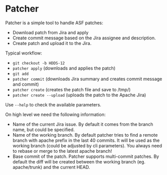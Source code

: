 # Patcher

Patcher is a simple tool to handle ASF patches:

 * Download patch from Jira and apply
 * Create commit message based on the Jira assignee and description.
 * Create patch and upload it to the Jira.

Typical workflow:

 * `git checkout -b HDDS-12`
 * `patcher apply` (downloads and applies the patch)
 * `git add`
 * `patcher commit` (downloads Jira summary and creates commit message and commit)
 * `patcher create` (creates the patch file and save to /tmp/)
 * `patcher create --upload` (uploads the patch to the Apache Jira)

Use `--help` to check the available parameters.

On high level we need the following information:

 * Name of the current Jira issue. By default it comes from the branch name, but could be specified.
 * Name of the working branch. By default patcher tries to find a remote branch with apache prefix in the last 40 commits. It will be used as the working branch (could be adjusted by cli parameters). You always need to rebase or merge to the latest apache branch!
 * Base commit of the patch. Patcher supports multi-commit patches. By default the diff will be created between the working branch (eg. apache/trunk) and the current HEAD.
